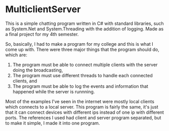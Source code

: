 # MulticlientServer
This is a simple chatting program written in C# with standard libraries, such as System.Net and System.Threading with the addition of logging. Made as a final project for my 4th semester.

So, basically, I had to make a program for my college and this is what I come up with. There were three major things that the program should do, which are:
1.  The program must be able to connect multiple clients with the server doing the broadcasting,
2.  The program must use different threads to handle each connected clients, and
3.  The program must be able to log the events and information that happened while the server is runnning.

Most of the examples I've seen in the internet were mostly local clients which connects to a local server. This program is fairly the same, it's just that it can connect devices with different ips instead of one ip with different ports. The references I used had client and server program separated, but to make it simple, I made it into one program.
